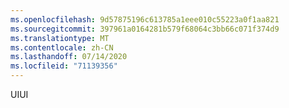 ```yaml
---
ms.openlocfilehash: 9d57875196c613785a1eee010c55223a0f1aa821
ms.sourcegitcommit: 397961a0164281b579f68064c3bb66c071f374d9
ms.translationtype: MT
ms.contentlocale: zh-CN
ms.lasthandoff: 07/14/2020
ms.locfileid: "71139356"
---
```

<span data-ttu-id="d499c-101">UI</span><span class="sxs-lookup"><span data-stu-id="d499c-101">UI</span></span>